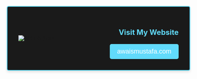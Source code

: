 <div style="display: flex; align-items: center; justify-content: space-between; background: #1a1a1a; border: 2px solid #61dafb; border-radius: 5px; padding: 20px; box-shadow: 0px 4px 6px rgba(0, 0, 0, 0.1);">

  <!-- GitHub Stats on the left -->
  <div style="flex: 1; padding: 10px;">
    <img src="https://github-readme-stats.vercel.app/api?username=awwais&show_icons=true&count_private=true&theme=dark&hide_border=true" alt="GitHub Stats">
  </div>

  <!-- Website URL on the right -->
  <div style="flex: 1; text-align: right; padding: 10px;">
    <h3 style="color: #61dafb; font-size: 20px;">Visit My Website</h3>
    <a href="https://awaismustafa.com" style="text-decoration: none;">
      <button style="background: #61dafb; color: #fff; padding: 10px 20px; border: none; border-radius: 5px; cursor: pointer; font-size: 18px;">
        awaismustafa.com
      </button>
    </a>
  </div>

</div>


